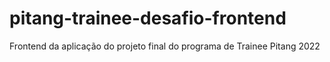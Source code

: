# pitang-trainee-desafio-frontend
Frontend da aplicação do projeto final do programa de Trainee Pitang 2022
